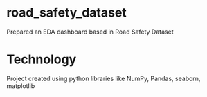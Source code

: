 # road_safety_dataset
 Prepared an EDA dashboard based in Road Safety Dataset
 
# Technology
 Project created using python libraries like NumPy, Pandas, seaborn, matplotlib 

